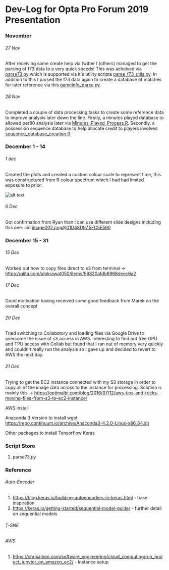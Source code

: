 # Dev-Log for Opta Pro Forum 2019 Presentation

### November 

###### 27 Nov 
After receiving some create help via twitter I (others) managed to get the parsing of f73 data to a very quick speeds! This was acheived via [parse73.py](https://github.com/FCrSTATS/optaproforum19/blob/master/scripts/parse_f73.py) which is supported via it's utility scripts [parse_f73_utils.py](https://github.com/FCrSTATS/optaproforum19/blob/master/scripts/parse_f73_utils.py). In addition to this I parsed the f73 data again to create a database of matches for later reference via this [gameinfo_parse.py](https://github.com/FCrSTATS/optaproforum19/blob/master/scripts/gameinfo_parse.py). 

###### 28 Nov 
Completed a couple of data processing tasks to create some reference data to improve analysis later down the line. Firstly, a minutes played database to allowed per90 analysis later via [Minutes_Played_Process.R](https://github.com/FCrSTATS/optaproforum19/blob/master/scripts/Minutes_Played_Process.R). Secondly, a possession sequence database to help allocate credit to players involved [sequence_database_creation.R](https://github.com/FCrSTATS/optaproforum19/blob/master/scripts/sequence_database_creation.R).

### December 1 - 14 

###### 1 dec 
Created the plots and created a custom colour scale to represent time, this was constructured from R colour spectrum which I had had limited exposure to prior: 

![alt text](http://research.stowers.org/mcm/efg/R/Color/Chart/ColorsChart1.jpg)

###### 6 Dec 
Got confirmation from Ryan than I can use different slide designs including this one: 
cid:image002.png@01D48D97.5FC5E590

### December 15 - 31

###### 15 Dec 
Worked out how to copy files direct to s3 from terminal -> https://qiita.com/alokrawat050/items/56820afdb6968deec6a2

###### 17 Dec 
Good motivation having received some good feedback from Marek on the overall concept

###### 20 Dec 
Tried switching to Collabotory and loading files via Google Drive to overcome the issue of s3 access in AWS. Interesting to find out free GPU and TPU access with Collab but found that I ran out of memory very quickly and couldn't really run the analysis so I gave up and decided to revert to AWS the next day.

###### 21 Dec 
Trying to get the EC2 instance connected with my S3 storage in order to copy all of the image data across to the instance for processing. Solution is mainly this -> https://optimalbi.com/blog/2016/07/12/aws-tips-and-tricks-moving-files-from-s3-to-ec2-instance/

AWS install 

Anaconda 3 Version to install 
wget https://repo.continuum.io/archive/Anaconda3-4.2.0-Linux-x86_64.sh

Other packages to install 
Tensorflow 
Keras

### Script Store
1. parse73.py

### Reference 

###### Auto-Encoder
1. https://blog.keras.io/building-autoencoders-in-keras.html - base inspiration
2. https://keras.io/getting-started/sequential-model-guide/ - further detail on sequential models  

###### T-SNE


###### AWS 
1. https://chrisalbon.com/software_engineering/cloud_computing/run_project_jupyter_on_amazon_ec2/ - Instance setup

